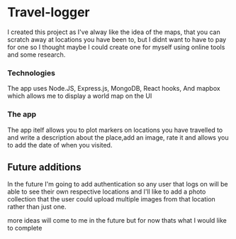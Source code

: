 # Travel-logger

I created this project as I've alway like the idea of the maps, that you can scratch away at locations you have been to, but I didnt want to have to pay for one so I thought maybe I could create one for myself using online tools and some research.


### Technologies

The app uses Node.JS, Express.js, MongoDB, React hooks, And mapbox which allows me to display a world map on the UI


### The app

The app itelf allows you to plot markers on locations you have travelled to and write a description about the place,add an image, rate it and allows you to add the date of when you visited.


## Future additions

In the future I'm going to add authentication so any user that logs on will be able to see their own respective locations and I'll like to add a photo collection that the user could upload multiple images from that location rather than just one.

more ideas will come to me in the future but for now thats what I would like to complete 

